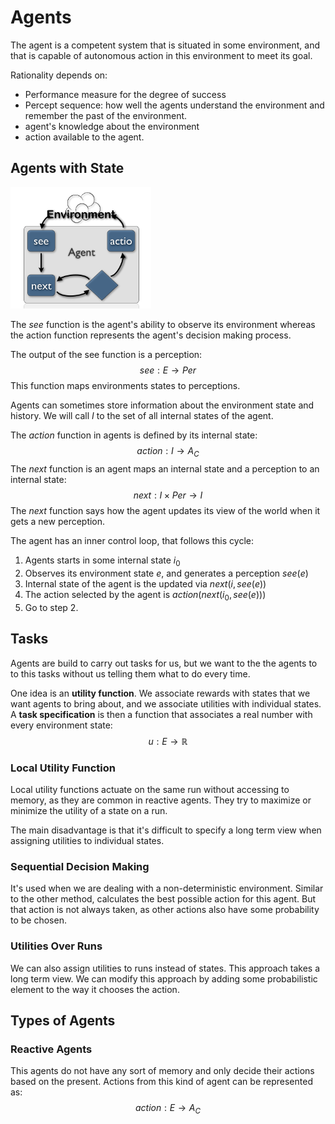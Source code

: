 # Agents

The agent is a competent system that is situated in some environment, and that is capable of autonomous action in this environment to meet its goal.

Rationality depends on:

- Performance measure for the degree of success
- Percept sequence: how well the agents understand the environment and remember the past of the environment.
- agent's knowledge about the environment
- action available to the agent.

## Agents with State

<img src="Resources/02 - Agents/image-20200924193050652.png" alt="image-20200924193050652" style="zoom:33%;" />

The *see* function is the agent's ability to observe its environment whereas the action function represents the agent's decision making process.

The output of the see function is a perception:
$$
see:E\rightarrow Per
$$
This function maps environments states to perceptions.

Agents can sometimes store information about the environment state and history. We will call $I$ to the set of all internal states of the agent.

The *action* function in agents is defined by its internal state:
$$
action: I \rightarrow A_C
$$
The *next* function is an agent maps an internal state and a perception to an internal state:
$$
next:I\times Per \rightarrow I
$$
The *next* function says how the agent updates its view of the world when it gets a new perception.

The agent has an inner control loop, that follows this cycle:

1. Agents starts in some internal state $i_0$
2. Observes its environment state $e$, and generates a perception $see(e)$
3. Internal state of the agent is the updated via $next(i,see(e))$
4. The action selected by the agent is $action(next(i_0,see(e)))$
5. Go to step 2.

## Tasks

Agents are build to carry out tasks for us, but we want to the the agents to to this tasks without us telling them what to do every time. 

One idea is an **utility function**. We associate rewards with states that we want agents to bring about, and we associate utilities with individual states. A **task specification** is then a function that associates a real number with every environment state:
$$
u:E\rightarrow \mathbb R
$$

### Local Utility Function

Local utility functions actuate on the same run without accessing to memory, as they are common in reactive agents. They try to maximize or minimize the utility of a state on a run.

The main disadvantage is that it's difficult to specify a long term view when assigning utilities to individual states.

### Sequential Decision Making

It's used when we are dealing with a non-deterministic environment. Similar to the other method, calculates the best possible action for this agent. But that action is not always taken, as other actions also have some probability to be chosen.

### Utilities Over Runs

We can also assign utilities to runs instead of states. This approach takes a long term view. We can modify this approach by adding some probabilistic element to the way it chooses the action.

## Types of Agents

### Reactive Agents

This agents do not have any sort of memory and only decide their actions based on the present. Actions from this kind of agent can be represented as:
$$
action: E\rightarrow A_C
$$


































